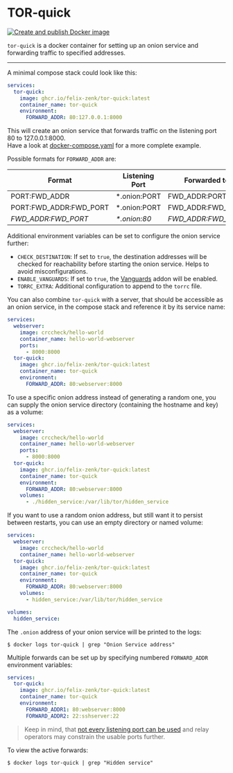 TOR-quick
===

[![Create and publish Docker image](https://github.com/felix-zenk/tor-quick/actions/workflows/publish.yml/badge.svg)](https://github.com/felix-zenk/tor-quick/actions/workflows/publish.yml)

`tor-quick` is a docker container for setting up an onion service and forwarding traffic to specified addresses.

---

A minimal compose stack could look like this:

```yaml
services:
  tor-quick:
    image: ghcr.io/felix-zenk/tor-quick:latest
    container_name: tor-quick
    environment:
      FORWARD_ADDR: 80:127.0.0.1:8000
```

This will create an onion service that forwards traffic on the listening port 80 to 127.0.0.1:8000.  
Have a look at [docker-compose.yaml](docker-compose.yaml) for a more complete example.  

Possible formats for `FORWARD_ADDR` are:

| Format                 | Listening Port | Forwarded to        |
|------------------------|----------------|---------------------|
| PORT:FWD_ADDR          | *.onion:PORT   | FWD_ADDR:PORT       |
| PORT:FWD_ADDR:FWD_PORT | *.onion:PORT   | FWD_ADDR:FWD_PORT   |
| *FWD_ADDR:FWD_PORT*    | *\*.onion:80*  | *FWD_ADDR:FWD_PORT* |


Additional environment variables can be set to configure the onion service further:

- `CHECK_DESTINATION`: If set to `true`, the destination addresses will be checked for reachability before starting the onion service.
  Helps to avoid misconfigurations.
- `ENABLE_VANGUARDS`: If set to `true`, the [Vanguards](https://github.com/mikeperry-tor/vanguards) addon will be enabled.
- `TORRC_EXTRA`: Additional configuration to append to the `torrc` file.

You can also combine `tor-quick` with a server, that should be accessible as an onion service,
in the compose stack and reference it by its service name:

```yaml
services:
  webserver:
    image: crccheck/hello-world
    container_name: hello-world-webserver
    ports:
      - 8000:8000
  tor-quick:
    image: ghcr.io/felix-zenk/tor-quick:latest
    container_name: tor-quick
    environment:
      FORWARD_ADDR: 80:webserver:8000
```

To use a specific onion address instead of generating a random one,
you can supply the onion service directory (containing the hostname and key) as a volume:

```yaml
services:
  webserver:
    image: crccheck/hello-world
    container_name: hello-world-webserver
    ports:
      - 8000:8000
  tor-quick:
    image: ghcr.io/felix-zenk/tor-quick:latest
    container_name: tor-quick
    environment:
      FORWARD_ADDR: 80:webserver:8000
    volumes:
      - ./hidden_service:/var/lib/tor/hidden_service
```

If you want to use a random onion address, but still want it to persist between restarts,
you can use an empty directory or named volume:

```yaml
services:
  webserver:
    image: crccheck/hello-world
    container_name: hello-world-webserver
  tor-quick:
    image: ghcr.io/felix-zenk/tor-quick:latest
    container_name: tor-quick
    environment:
      FORWARD_ADDR: 80:webserver:8000
    volumes:
      - hidden_service:/var/lib/tor/hidden_service

volumes:
  hidden_service:
```

The `.onion` address of your onion service will be printed to the logs:

```shell
$ docker logs tor-quick | grep "Onion Service address"
```

Multiple forwards can be set up by specifying numbered `FORWARD_ADDR` environment variables:

```yaml
services:
  tor-quick:
    image: ghcr.io/felix-zenk/tor-quick:latest
    container_name: tor-quick
    environment:
      FORWARD_ADDR1: 80:webserver:8000
      FORWARD_ADDR2: 22:sshserver:22
```

> Keep in mind, that [not every listening port can be used](https://support.torproject.org/relay-operators/default-exit-ports/)
> and relay operators may constrain the usable ports further.

To view the active forwards:

```shell
$ docker logs tor-quick | grep "Hidden service"
```

